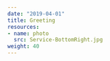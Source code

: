 ```yaml
---
date: "2019-04-01"
title: Greeting
resources:
- name: photo
  src: Service-BottomRight.jpg
weight: 40
---
```


